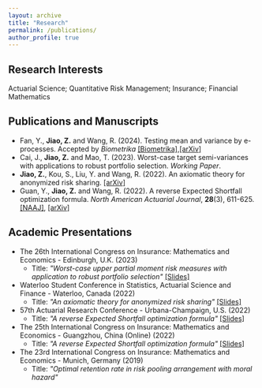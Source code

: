 ```yaml
---
layout: archive
title: "Research"
permalink: /publications/
author_profile: true
---
```


<h2>Research Interests</h2>
Actuarial Science; Quantitative Risk Management; Insurance; Financial Mathematics

<h2>Publications and Manuscripts</h2>

* Fan, Y., <b>Jiao, Z.</b> and Wang, R. (2024). Testing mean and variance by e-processes. Accepted by <i>Biometrika</i> [[Biometrika]](https://arxiv.org/abs/2301.12480),[[arXiv]](https://arxiv.org/abs/2301.12480)
* Cai, J., <b>Jiao, Z.</b> and Mao, T. (2023). Worst-case target semi-variances with applications to robust portfolio selection. <i>Working Paper</i>.
* <b>Jiao, Z.</b>, Kou, S., Liu, Y. and Wang, R. (2022). An axiomatic theory for anonymized risk sharing. [[arXiv]](https://arxiv.org/abs/2208.07533)
* Guan, Y., <b>Jiao, Z.</b> and Wang, R. (2022). A reverse Expected Shortfall optimization formula. <i>North American Actuarial Journal</i>, <b>28</b>(3), 611-625. [[NAAJ]](https://doi.org/10.1080/10920277.2023.2249524), [[arXiv]](https://arxiv.org/abs/2203.02599)
  <!--  <b>Jiao, Z.</b> (2019). Optimal mutual risking sharing arrangement with moral hazard. <i>Graduate Dissertation</i> - Advisor: Ming Zhou. -->

<h2>Academic Presentations</h2>

* The 26th International Congress on Insurance: Mathematics and Economics - Edinburgh, U.K. (2023)
  * Title: <i>"Worst-case upper partial moment risk measures with application to robust portfolio selection"</i>  [[Slides]](http://zhanyij.github.io/files/26th_ime.pdf)
* Waterloo Student Conference in Statistics, Actuarial Science and Finance - Waterloo, Canada (2022)
  * Title: <i>"An axiomatic theory for anonymized risk sharing"</i>  [[Slides]](http://zhanyij.github.io/files/uw.pdf)
* 57th Actuarial Research Conference - Urbana-Champaign, U.S. (2022)
  * Title: <i>"A reverse Expected Shortfall optimization formula"</i>  [[Slides]](http://zhanyij.github.io/files/57th_arc.pdf)
* The 25th International Congress on Insurance: Mathematics and Economics - Guangzhou, China (Online) (2022)
  * Title: <i>"A reverse Expected Shortfall optimization formula"</i>  [[Slides]](http://zhanyij.github.io/files/25th_ime.pdf)
* The 23rd International Congress on Insurance: Mathematics and Economics - Munich, Germany (2019)
  * Title: <i>"Optimal retention rate in risk pooling arrangement with moral hazard"</i>
